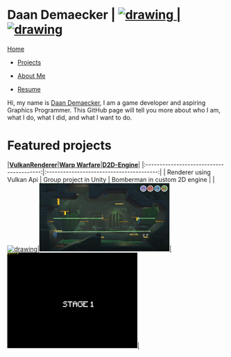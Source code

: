 <link href="Content/StyleSheet.css" rel="stylesheet"/> 

# Daan Demaecker | <a href="https://www.linkedin.com/in/daan-demaecker-3737b0265/"><img src="https://content.linkedin.com/content/dam/me/business/en-us/amp/brand-site/v2/bg/LI-Bug.svg.original.svg" alt="drawing" width="25"/> | <a href="https://github.com/DaanDemaecker"><img src="https://github.githubassets.com/assets/GitHub-Mark-ea2971cee799.png" alt="drawing" width="25"/>

<div class="nav-bar">
  <md-block>

<a href="#" class="selected">Home</a>
- <a href="Projects/">Projects</a>
- <a href="AboutMe/">About Me</a>
- <a href="Resume/">Resume</a>

  </md-block>
</div>

Hi, my name is [Daan Demaecker](./AboutMe), I am a game developer and aspiring Graphics Programmer. This GitHub page will tell you more about who I am, what I do, what I did, and what I want to do. 

# Featured projects

|[**VulkanRenderer**](./Projects/VulkanRenderer/)|[**Warp Warfare**](./Projects/WarpWarfare/)|[**D2D-Engine**](./Projects/D2D-Engine/)|
|:----------------------------------------:|:----------------------------------------:|
| Renderer using Vulkan Api | Group project in Unity | Bomberman in custom 2D engine |
|<a href="./Projects/VulkanRenderer/"><img src="Content/VulkanRenderer3D.gif" alt="drawing" width="300"/>|<a href="./Projects/WarpWarfare/"><img src="Content/WarpWarfare.png" alt="drawing" width="300"/>|<a href="./Projects/D2D-Engine/"><img src="Content/Bomberman.gif" alt="drawing" width="300"/>|
